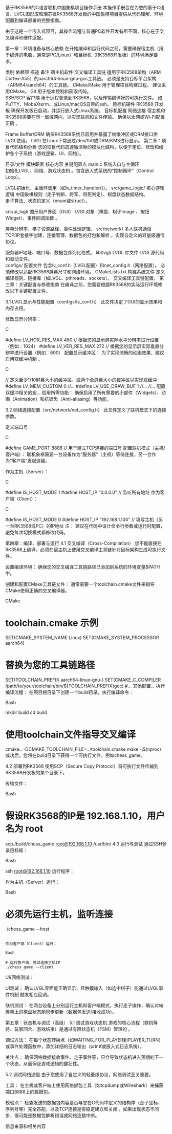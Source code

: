 基于RK3568的C语言联机中国象棋项目操作手册
本操作手册旨在为您的基于C语言、LVGL图形库和瑞芯微RK3568开发板的中国象棋项目提供从代码理解、环境配置到编译部署的完整指南。

由于这是一个嵌入式项目，其操作流程与普通PC软件开发有所不同，核心在于交叉编译和硬件适配。

第一章：环境准备与核心依赖
在开始编译和运行代码之前，需要确保宿主机（用于编译的电脑，通常是PC/Linux）和目标机（RK3568开发板）的环境满足要求。

类别	依赖项	描述	备注
宿主机软件	交叉编译工具链	适用于RK3568架构（ARM Cortex-A55）的aarch64-linux-gnu-gcc工具链。	必须是支持目标平台架构（ARM64/aarch64）的工具链。
CMake/Make	用于管理项目构建过程。	建议采用CMake。
Git	用于版本控制和获取代码。	
SSH/SCP 客户端	用于远程登录到RK3568，以及传输编译好的可执行文件。	如PuTTY、MobaXterm、或Linux/macOS自带的ssh。
目标机硬件	RK3568 开发板	确保开发板已启动，并运行嵌入式Linux系统。	
目标机配置	网络连接	宿主机和RK3568需要在同一局域网内，以实现联机和文件传输。	
确保以太网或Wi-Fi配置正确 。   

Frame Buffer/DRM	确保RK3568系统已启用并暴露了帧缓冲区或DRM接口供LVGL使用。	LVGL在Linux下常通过/dev/fb0或DRM/KMS进行显示。
第二章：项目代码结构分析
您的项目代码应遵循清晰的模块化结构，以便于定位、修改和维护各个子系统（游戏逻辑、UI、网络）。

目录/文件	模块职责	核心内容	关键配置点
main.c	系统入口与主循环	
初始化LVGL、网络、游戏状态机 。包含嵌入式系统的“控制循环”（Control Loop）。   

LVGL初始化、主循环调用（如lv_timer_handler()）。
src/game_logic/	核心游戏逻辑	中国象棋规则（走子判断、将军、将死判定）、棋盘状态数据结构。	
走子算法、状态机定义（enum或struct）。   

src/ui_lvgl/	图形用户界面（GUI）	
LVGL对象（棋盘、棋子Image 、按钮Widget）、事件回调函数 。   

屏幕分辨率、棋子资源路径、事件处理逻辑。
src/network/	多人联机通信	
TCP/IP套接字创建、连接管理、数据包的打包和解析 。实现自定义的轻量级通信协议。   

服务器IP地址、端口号、数据包序列化格式。
lib/lvgl/	LVGL 库文件	LVGL源代码和驱动文件。	
configs/	配置文件	包含lv_conf.h（LVGL配置）和net_config.h（网络配置）。	必须修改以适配RK3568屏幕尺寸和网络环境。
CMakeLists.txt	构建系统文件	定义编译规则、链接库（如LVGL、pthreads、sockets）。	交叉编译工具链配置。
第三章：关键配置与修改指南
在编译之前，您需要根据RK3568的实际运行环境修改以下关键配置文件。

3.1 LVGL显示与性能配置（configs/lv_conf.h）
此文件决定了GUI的显示效果和内存占用。

修改显示分辨率：

C

#define LV_HOR_RES_MAX  480    // 根据您的显示屏实际水平分辨率进行设置（例如：1024）
#define LV_VER_RES_MAX  272    // 根据您的显示屏实际垂直分辨率进行设置（例如：600）
配置显示缓冲区：
为了实现流畅的动画效果，建议启用双缓冲机制 。   

C

// 定义至少1/10屏幕大小的缓冲区，或两个全屏幕大小的缓冲区以实现双缓冲
#define LV_MEM_CUSTOM 0
//...
#define LV_USE_DRAW_BUF 1
//...
//... 配置双缓冲相关的宏...
启用所需功能：
确保启用了所有需要的小部件（Widgets）、动画（Animation）和抗锯齿（Anti-aliasing）等功能。

3.2 网络连接配置（src/network/net_config.h）
此文件定义了联机模式下的连接参数。

定义端口号：

C

#define GAME_PORT 8888  // 用于建立TCP连接的端口号
配置联机模式（主机/客户端）：
联机象棋需要一台设备作为“服务器”（主机）等待连接，另一台作为“客户端”发起连接。

作为主机（Server）：

C

#define IS_HOST_MODE 1
#define HOST_IP      "0.0.0.0" // 监听所有地址
作为客户端（Client）：

C

#define IS_HOST_MODE 0
#define HOST_IP      "192.168.1.100" // 填写主机（另一台RK3568或PC）的IP地址
注： 建议在代码中设计命令行参数或运行时配置，避免每次切换模式都修改代码。

第四章：编译、部署与运行
4.1 交叉编译（Cross-Compilation）
您不能直接在RK3568上编译，必须在宿主机上使用交叉编译工具链针对目标架构生成可执行文件。

设置编译环境：
确保您的交叉编译工具链路径已添加到系统的环境变量$PATH中。

创建和配置CMake工具链文件：
通常需要一个toolchain.cmake文件来指导CMake使用正确的交叉编译器。

CMake

# toolchain.cmake 示例
SET(CMAKE_SYSTEM_NAME Linux)
SET(CMAKE_SYSTEM_PROCESSOR aarch64)
# 替换为您的工具链路径
SET(TOOLCHAIN_PREFIX aarch64-linux-gnu-) 
SET(CMAKE_C_COMPILER /path/to/your/toolchain/bin/${TOOLCHAIN_PREFIX}gcc)
#... 其他配置...
执行编译流程：
在项目根目录下创建一个build目录，执行编译命令：

Bash

mkdir build
cd build
# 使用toolchain文件指导交叉编译
cmake.. -DCMAKE_TOOLCHAIN_FILE=../toolchain.cmake
make -j$(nproc)
成功后，您将在build目录下获得一个可执行文件，例如chess_game。

4.2 部署到RK3568
使用SCP（Secure Copy Protocol）将可执行文件传输到RK3568开发板的某个目录下。

传输文件：

Bash

# 假设RK3568的IP是 192.168.1.10，用户名为 root
scp./build/chess_game root@192.168.1.10:/usr/bin/
4.3 运行与测试
通过SSH登录目标板：

Bash

ssh root@192.168.1.10
运行程序：

作为主机（Server）运行：

Bash

# 必须先运行主机，监听连接
./chess_game --host
```

作为客户端（Client）运行：

Bash

# 运行客户端，尝试连接主机IP
./chess_game --client
```

UI/网络测试：

UI测试： 确认LVGL界面能正确显示，且触摸输入（如选中棋子）能通过LVGL事件机制 触发相应回调。   

联机测试： 在两台设备上分别运行主机和客户端模式，执行走子操作，确认对端屏幕上的棋盘状态能同步更新（数据包发送/接收成功）。

第五章：状态机与调试（高级）
5.1 调试游戏状态机
游戏的核心流程（联机等待、玩家回合、游戏结束）是通过有限状态机（FSM）管理的 。   

调试方法： 在每个状态转换点（如WAITING_FOR_PLAYER到PLAYER_TURN）或事件处理函数中，添加详细的日志输出（printf或嵌入式日志系统）。

关注点： 确保网络数据接收事件、走子事件等，只会导致状态机进入预期的下一个状态，从而保证游戏逻辑的健壮性。

5.2 调试网络通信
由于您使用了自定义的轻量级协议，网络调试至关重要。

工具： 在主机或客户端上使用网络抓包工具（如tcpdump或Wireshark）来捕获端口8888上的数据包。

校验点： 检查发送的数据包内容是否与您在C代码中定义的结构体（走子坐标、序列号等）完全匹配，以及TCP连接是否稳定建立和关闭 。如果出现状态不同步，很可能是数据包解析错误或网络连接中断。   


信息来源和相关内容
